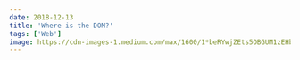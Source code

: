 ```yaml
---
date: 2018-12-13
title: 'Where is the DOM?'
tags: ['Web']
image: https://cdn-images-1.medium.com/max/1600/1*beRYwjZEts5OBGUM1zEHbw.jpeg
---
```


